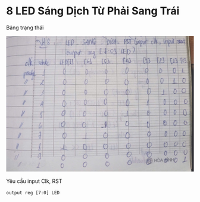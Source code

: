 # 8 LED Sáng Dịch Từ Phải Sang Trái

Bảng trạng thái

![Bảng trạng thái](img/image.png)

Yêu cầu
    input Clk, RST

    output reg [7:0] LED
